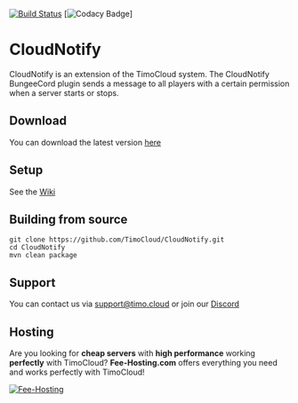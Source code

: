[![Build Status](https://jenkins.craftmal.de/job/CloudNotify/job/master/badge/icon)](https://jenkins.craftmal.de/job/CloudNotify/job/master/) [![Codacy Badge](https://api.codacy.com/project/badge/Grade/b341b86dc4704d59b54f059d0cf6d5d1)]
# CloudNotify
CloudNotify is an extension of the TimoCloud system. The CloudNotify BungeeCord plugin sends a message to all players with a certain permission when a server starts or stops.
 
 ## Download
 You can download the latest version [here](https://jenkins.craftmal.de/job/CloudNotify/lastSuccessfulBuild/artifact/target/CloudNotify.jar)
 
 ## Setup
 See the [Wiki](https://github.com/TimoCloud/CloudNotify/wiki)

 ## Building from source
 ```
 git clone https://github.com/TimoCloud/CloudNotify.git
 cd CloudNotify
 mvn clean package
 ```
 
 ## Support
 You can contact us via [support@timo.cloud](mailto:support@timo.cloud) or join our [Discord](https://discord.gg/RTNn4SE)
 
 ## Hosting
Are you looking for **cheap servers** with **high performance** working **perfectly** with TimoCloud? **Fee-Hosting.com** offers everything you need and works perfectly with TimoCloud!

 [![Fee-Hosting](https://fee-hosting.com/includes/asset/img/logo/logo.png)](https://fee-hosting.com/virtual-server/)
